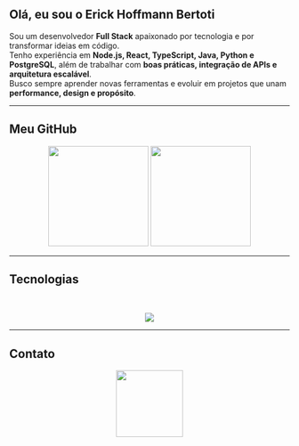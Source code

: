 ## Olá, eu sou o Erick Hoffmann Bertoti  

Sou um desenvolvedor **Full Stack** apaixonado por tecnologia e por transformar ideias em código.  
Tenho experiência em **Node.js, React, TypeScript, Java, Python e PostgreSQL**, além de trabalhar com **boas práticas, integração de APIs e arquitetura escalável**.  
Busco sempre aprender novas ferramentas e evoluir em projetos que unam **performance, design e propósito**.

---

## Meu GitHub
<div align="center">
  <img height="180em" src="https://github-readme-streak-stats.herokuapp.com?user=ErickBertoti&theme=black-ice&hide_border=true)](https://git.io/streak-stats" />
  <img height="180em" src="https://github-readme-stats.vercel.app/api/top-langs/?username=ErickBertoti&layout=compact&langs_count=7&theme=dark"/>
</div>

---

## Tecnologias
<div align="center" style="display: inline_block"><br>
   <p align="center">
      <a href="#">
         <img src="https://skillicons.dev/icons?i=js,ts,react,nextjs,nodejs,express,java,spring,python,html,css,tailwind,bootstrap,postgres,mysql,mongodb,docker,git,github,linux,aws,gcp,firebase,postman,vscode,figma" />
      </a>
   </p>
</div>

---

## Contato
<div align="center"> 
   <a href="https://www.linkedin.com/in/erick-hoffmann-bertoti/" target="_blank">
      <img width="120" src="https://img.shields.io/badge/-LinkedIn-%230077B5?style=for-the-badge&logo=linkedin&logoColor=white">
   </a> 
</div>
